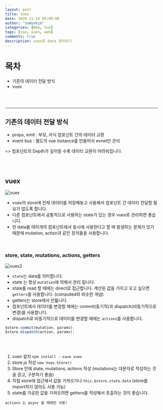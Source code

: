 ```yaml
---
layout: post
title: Vuex
date: 2020-11-18 09:09:00
author: "SeWonKim"
categories: [Web, Vue]
tags: [vue, vuex, web]
comments: true
description: vuex로 data 관리하기
---
```


# 목차

- 기존의 데이터 전달 방식
- vuex

&nbsp;  
&nbsp;

---

## 기존의 데이터 전달 방식

- props, emit : 부모, 자식 컴포넌트 간의 데이터 교환
- event bus : 별도의 vue instance를 만들어서 evnet만 관리

=> 컴포넌트의 Depth가 깊어질 수록 데이터 교환이 어려워집니다.

&nbsp;  
&nbsp;

## vuex

![vuex](https://tigercoll.top/images/vuex/image-20200710180830043.png)

- vuex의 store에 전체 데이터를 저장해놓고 사용해서 컴포넌트 간 데이터 전달할 필요가 없도록 합니다.
- 다른 컴포넌트에서 공통적으로 사용하는 state가 있는 경우 vuex로 관리하면 좋습니다.
- 한 data를 여러개의 컴포넌트에서 동시에 사용한다고 할 때 발생하는 문제가 있기 때문에 mutation, action과 같은 장치들을 사용합니다.

&nbsp;
&nbsp;

### store, state, mutations, actions, getters

![vuex2](https://t4.daumcdn.net/thumb/R720x0/?fname=http://t1.daumcdn.net/brunch/service/user/4aca/image/DqLX22cgjinCXVeIw8Rx2fxx174)

- `state`는 data를 의미합니다.
- state 는 항상 `mutation`에 의해서 관리 됩니다.
- state를 read 할 때에는 direct로 접근합니다. 계산된 값을 가지고 오고 싶으면 `getters`를 사용합니다. (computed와 비슷한 개념)
- getters는 store에서 만듧니다.
- 컴포넌트에서 데이터를 변경할 때에는 commit(동기적)과 dispatch(비동기적으로 변경)를 사용합니다.
- dispatch로 비동기적으로 데이터를 변경할 때에는 `actions`를 사용합니다.

```javascript
$store.commit(mutation, params);
$store.dispatch(action, params);
```

&nbsp;  
&nbsp;

1. vuex 설치 `npm install --save vuex`
2. store.js 작성 `new Vuex.Store()`
3. Store 안에 state, mutations, actions 작성 (mutations는 대문자로 작성하는 것을 권고, 구분하기 좋음)
4. 직접 store에 접근해서 값을 가져오거나 `this.$store.state.data` (store를 import하지 않아도 사용 가능)
5. state를 가공한 값을 가져오려면 getters를 작성해서 호출하는 것이 좋습니다.

`actions 는 async 할 때에만 사용!`

&nbsp;  
&nbsp;
